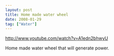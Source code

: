 ```yaml
---
layout: post
title: Home made water wheel
date: 2008-01-29
tag: ["Water"]
---
```


http://www.youtube.com/watch?v=A1edn2bhwyU  

Home made water wheel that will generate power.